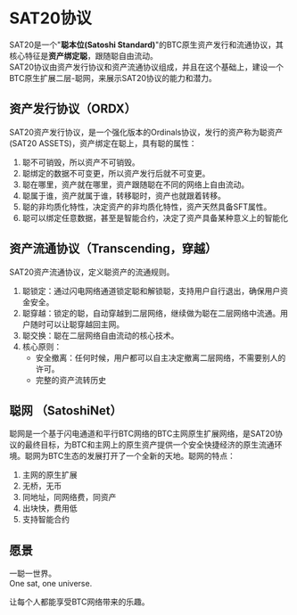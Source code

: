 SAT20协议
=========


SAT20是一个"**聪本位(Satoshi Standard)**"的BTC原生资产发行和流通协议，其核心特征是**资产绑定聪**，跟随聪自由流动。  
SAT20协议由资产发行协议和资产流通协议组成，并且在这个基础上，建设一个BTC原生扩展二层-聪网，来展示SAT20协议的能力和潜力。  


资产发行协议（ORDX）
----
SAT20资产发行协议，是一个强化版本的Ordinals协议，发行的资产称为聪资产(SAT20 ASSETS)，资产绑定在聪上，具有聪的属性：
1. 聪不可销毁，所以资产不可销毁。
2. 聪绑定的数据不可变更，所以资产发行后就不可变更。
3. 聪在哪里，资产就在哪里，资产跟随聪在不同的网络上自由流动。
4. 聪属于谁，资产就属于谁，转移聪时，资产也就跟着转移。
5. 聪的非均质化特性，决定资产的非均质化特性，资产天然具备SFT属性。
6. 聪可以绑定任意数据，甚至是智能合约，决定了资产具备某种意义上的智能化  
  
  
  
资产流通协议（Transcending，穿越）
----
SAT20资产流通协议，定义聪资产的流通规则。 
1. 聪锁定：通过闪电网络通道锁定聪和解锁聪，支持用户自行退出，确保用户资金安全。
2. 聪穿越：锁定的聪，自动穿越到二层网络，继续做为聪在二层网络中流通。用户随时可以让聪穿越回主网。
3. 聪交换：聪在二层网络自由流动的核心技术。
4. 核心原则：
    * 安全撤离：任何时候，用户都可以自主决定撤离二层网络，不需要别人的许可。
    * 完整的资产流转历史  


聪网 （SatoshiNet）
----
聪网是一个基于闪电通道和平行BTC网络的BTC主网原生扩展网络，是SAT20协议的最终目标，为BTC和主网上的原生资产提供一个安全快捷经济的原生流通环境。聪网为BTC生态的发展打开了一个全新的天地。聪网的特点：
1. 主网的原生扩展
2. 无桥，无币
3. 同地址，同网络费，同资产
4. 出块快，费用低
5. 支持智能合约



愿景
----
一聪一世界。  
One sat, one universe.    

让每个人都能享受BTC网络带来的乐趣。
